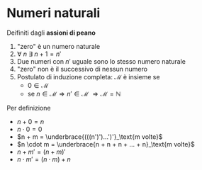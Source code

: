 # Numeri naturali
Deifiniti dagli **assioni di peano**
1. "zero" è un numero naturale
2. $\forall\ n\ \exists\ n+1 = n'$ 
3. Due numeri con $n'$ uguale sono lo stesso numero naturale
4. "zero" non è il successivo di nessun numero
5. Postulato di induzione completa:
    $\mathcal M$ è insieme se
    - $0 \in \mathcal M$ 
    - se $n \in \mathcal M \Rightarrow n' \in \mathcal M$
$\Rightarrow \mathcal M = \mathbb N$

Per definizione
- $n + 0 = n$
- $n \cdot 0 = 0$
- $n + m = \underbrace{(((n')')...')'}_\text{m volte}$
- $n \cdot m = \underbrace{n + n + n + ... + n}_\text{m volte}$
- $n + m' = (n + m)'$
- $n \cdot m' = (n \cdot m) + n$